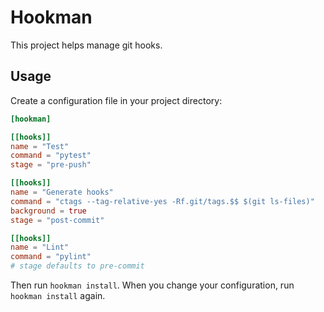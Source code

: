 # Hookman

This project helps manage git hooks.

## Usage

Create a configuration file in your project directory:

```toml
[hookman]

[[hooks]]
name = "Test"
command = "pytest"
stage = "pre-push"

[[hooks]]
name = "Generate hooks"
command = "ctags --tag-relative-yes -Rf.git/tags.$$ $(git ls-files)"
background = true
stage = "post-commit"

[[hooks]]
name = "Lint"
command = "pylint"
# stage defaults to pre-commit
```

Then run `hookman install`. When you change your configuration, run `hookman install` again.
